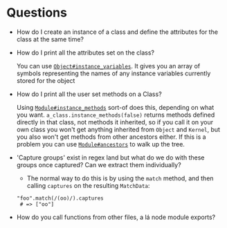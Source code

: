 # Questions

- How do I create an instance of a class and define the attributes for the
class at the same time?
- How do I print all the attributes set on the class?
  
  You can use [`Object#instance_variables`](http://ruby-doc.org/core-2.3.1/Object.html#method-i-instance_variables). It gives you an array of symbols representing the names of any instance variables currently stored for the object

- How do I print all the user set methods on a Class?

  Using [`Module#instance_methods`](http://ruby-doc.org/core-2.3.1/Module.html#method-i-instance_methods) sort-of does this, depending on what you want. `a_class.instance_methods(false)` returns methods defined directly in that class, not methods it inherited, so if you call it on your own class you won't get anything inherited from `Object` and `Kernel`, but you also won't get methods from other ancestors either. If this is a problem you can use [`Module#ancestors`](http://ruby-doc.org/core-2.3.1/Module.html#method-i-ancestors) to walk up the tree.
  
- 'Capture groups' exist in regex land but what do we do with these groups once
captured? Can we extract them individually?
  - The normal way to do this is by using the `match` method, and then calling `captures` on the resulting `MatchData`:
  ```@ruby
  "foo".match(/(oo)/).captures
   # => ["oo"]
  ```

- How do you call functions from other files, a lá node module exports?
